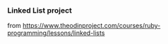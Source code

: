 ### Linked List project
from https://www.theodinproject.com/courses/ruby-programming/lessons/linked-lists